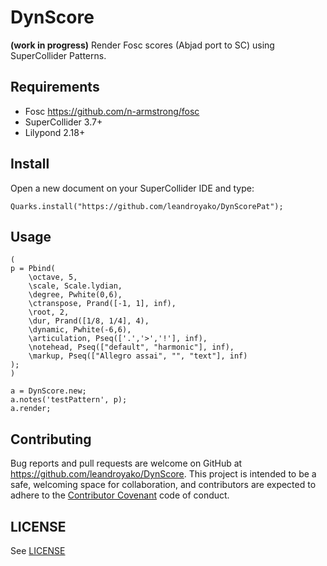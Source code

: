 # DynScore

**(work in progress)** Render Fosc scores (Abjad port to SC) using SuperCollider Patterns.

## Requirements
* Fosc https://github.com/n-armstrong/fosc
* SuperCollider 3.7+
* Lilypond 2.18+

## Install

Open a new document on your SuperCollider IDE and type:

```supercollider
Quarks.install("https://github.com/leandroyako/DynScorePat");
```

## Usage

```supercollider
(
p = Pbind(
	\octave, 5,
	\scale, Scale.lydian,
	\degree, Pwhite(0,6),
	\ctranspose, Prand([-1, 1], inf),
	\root, 2,
	\dur, Prand([1/8, 1/4], 4),
	\dynamic, Pwhite(-6,6),
	\articulation, Pseq(['.','>','!'], inf),
	\notehead, Pseq(["default", "harmonic"], inf),
	\markup, Pseq(["Allegro assai", "", "text"], inf)
);
)

a = DynScore.new;
a.notes('testPattern', p);
a.render;

```

## Contributing

Bug reports and pull requests are welcome on GitHub at
https://github.com/leandroyako/DynScore. This project is intended to be a safe,
welcoming space for collaboration, and contributors are expected to adhere to
the [Contributor Covenant](http://contributor-covenant.org) code of conduct.

## LICENSE

See [LICENSE](LICENSE)

